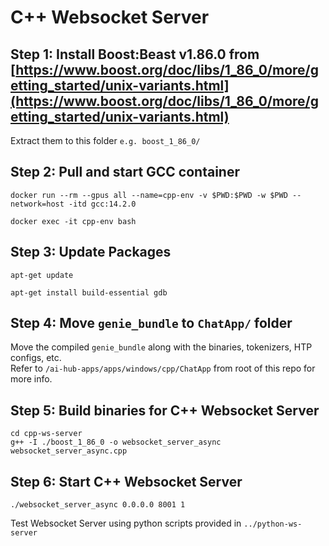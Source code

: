 # C++ Websocket Server

## Step 1: Install Boost:Beast v1.86.0 from [https://www.boost.org/doc/libs/1_86_0/more/getting_started/unix-variants.html](https://www.boost.org/doc/libs/1_86_0/more/getting_started/unix-variants.html)
Extract them to this folder `e.g. boost_1_86_0/`

## Step 2: Pull and start GCC container
```
docker run --rm --gpus all --name=cpp-env -v $PWD:$PWD -w $PWD --network=host -itd gcc:14.2.0
```
```
docker exec -it cpp-env bash
```

## Step 3: Update Packages
```
apt-get update
```
```
apt-get install build-essential gdb
```

## Step 4: Move `genie_bundle` to `ChatApp/` folder
Move the compiled `genie_bundle` along with the binaries, tokenizers, HTP configs, etc.\
Refer to `/ai-hub-apps/apps/windows/cpp/ChatApp` from root of this repo for more info.

## Step 5: Build binaries for C++ Websocket Server
```
cd cpp-ws-server
g++ -I ./boost_1_86_0 -o websocket_server_async websocket_server_async.cpp
```

## Step 6: Start C++ Websocket Server
```
./websocket_server_async 0.0.0.0 8001 1
```
Test Websocket Server using python scripts provided in `../python-ws-server` 
